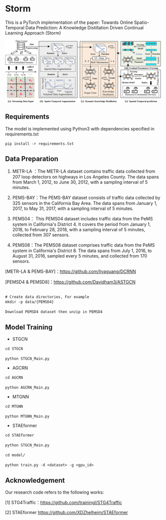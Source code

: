 # Storm
This is a PyTorch implementation of the paper: Towards Online Spatio-Temporal Data Prediction: A Knowledge Distillation Driven Continual Learning Approach (Storm)

![framewwork](./image/framework.png)


## Requirements
The model is implemented using Python3 with dependencies specified in requirements.txt

```
pip install -r requirements.txt
```

## Data Preparation

1. METR-LA ：The METR-LA dataset contains traffic data collected from 207 loop detectors on highways in Los Angeles County. The data spans from March 1, 2012, to June 30, 2012, with a sampling interval of 5 minutes.

2. PEMS-BAY：The PEMS-BAY dataset consists of traffic data collected by 325 sensors in the California Bay Area. The data spans from January 1, 2017, to May 31, 2017, with a sampling interval of 5 minutes.

3. PEMS04： This PEMS04 dataset  includes traffic data from the PeMS system in California's District 4. It covers the period from January 1, 2018, to February 28, 2018, with a sampling interval of 5 minutes, collected from 307 sensors.

4. PEMS08：The PEMS08 dataset comprises traffic data from the PeMS system in California's District 8. The data spans from July 1, 2016, to August 31, 2016, sampled every 5 minutes, and collected from 170 sensors.

[METR-LA & PEMS-BAY]：https://github.com/liyaguang/DCRNN

[PEMSD4 & PEMSD8]：https://github.com/Davidham3/ASTGCN

```

# Create data directories, For example
mkdir -p data/{PEMSD4}

Download PEMSD4 dataset then unzip in PEMSD4

```

## Model Training

* STGCN

```
cd STGCN 

python STGCN_Main.py

```

* AGCRN

```
cd AGCRN 

python AGCRN_Main.py

```

* MTGNN

```
cd MTGNN 

python MTGNN_Main.py

```

* STAEformer

```
cd STAEformer 

python STGCN_Main.py

cd model/

python train.py -d <dataset> -g <gpu_id>
```

## Acknowledgement

Our research code refers to the following works:

[1] STG4Traffic：https://github.com/trainingl/STG4Traffic

[2] STAEformer https://github.com/XDZhelheim/STAEformer

